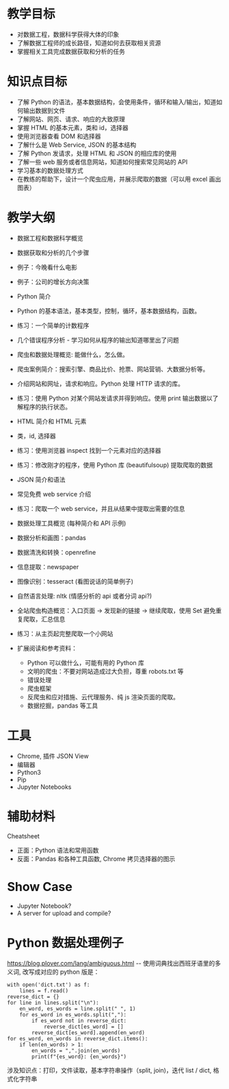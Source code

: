 # 教学目标

- 对数据工程，数据科学获得大体的印象
- 了解数据工程师的成长路径，知道如何去获取相关资源
- 掌握相关工具完成数据获取和分析的任务

# 知识点目标

- 了解 Python 的语法，基本数据结构，会使用条件，循环和输入/输出，知道如何输出数据到文件
- 了解网站、网页、请求、响应的大致原理
- 掌握 HTML 的基本元素，类和 id，选择器
- 使用浏览器查看 DOM 和选择器
- 了解什么是 Web Service, JSON 的基本结构
- 了解 Python 发请求，处理 HTML 和 JSON 的相应库的使用
- 了解一些 web 服务或者信息网站，知道如何搜索常见网站的 API
- 学习基本的数据处理方式
- 在教练的帮助下，设计一个爬虫应用，并展示爬取的数据（可以用 excel 画出图表）

# 教学大纲

- 数据工程和数据科学概览
- 数据获取和分析的几个步骤
- 例子：今晚看什么电影
- 例子：公司的增长方向决策

- Python 简介
- Python 的基本语法，基本类型，控制，循环，基本数据结构，函数。
- 练习：一个简单的计数程序
- 几个错误程序分析 - 学习如何从程序的输出知道哪里出了问题

- 爬虫和数据处理概览: 能做什么，怎么做。
- 爬虫案例简介：搜索引擎、商品比价、抢票、网站营销、大数据分析等。
- 介绍网站和网址，请求和响应。Python 处理 HTTP 请求的库。
- 练习：使用 Python 对某个网站发请求并得到响应。使用 print 输出数据以了解程序的执行状态。

- HTML 简介和 HTML 元素
- 类，id, 选择器
- 练习：使用浏览器 inspect 找到一个元素对应的选择器
- 练习：修改刚才的程序，使用 Python 库 (beautifulsoup) 提取爬取的数据

- JSON 简介和语法
- 常见免费 web service 介绍
- 练习：爬取一个 web service，并且从结果中提取出需要的信息

- 数据处理工具概览 (每种简介和 API 示例)
- 数据分析和画图：pandas
- 数据清洗和转换：openrefine
- 信息提取：newspaper
- 图像识别：tesseract (看图说话的简单例子)
- 自然语言处理: nltk (情感分析的 api 或者分词 api?)

- 全站爬虫构造概览：入口页面 -> 发现新的链接 -> 继续爬取，使用 Set 避免重复爬取，汇总信息
- 练习：从主页起完整爬取一个小网站

- 扩展阅读和参考资料：
  - Python 可以做什么，可能有用的 Python 库
  - 文明的爬虫：不要对网站造成过大负担，尊重 robots.txt 等
  - 错误处理
  - 爬虫框架
  - 反爬虫和应对措施、云代理服务、纯 js 渲染页面的爬取。
  - 数据挖掘，pandas 等工具

# 工具

- Chrome, 插件 JSON View
- 编辑器
- Python3
- Pip
- Jupyter Notebooks

# 辅助材料

Cheatsheet

- 正面：Python 语法和常用函数
- 反面：Pandas 和各种工具函数, Chrome 拷贝选择器的图示

# Show Case

- Jupyter Notebook?
- A server for upload and compile?

# Python 数据处理例子

https://blog.plover.com/lang/ambiguous.html -- 使用词典找出西班牙语里的多义词, 改写成对应的 python 版是：

    with open('dict.txt') as f:
        lines = f.read()
    reverse_dict = {}
    for line in lines.split("\n"):
        en_word, es_words = line.split(" ", 1)
        for es_word in es_words.split(","):
            if es_word not in reverse_dict:
                reverse_dict[es_word] = []
            reverse_dict[es_word].append(en_word)
    for es_word, en_words in reverse_dict.items():
        if len(en_words) > 1:
            en_words = ",".join(en_words)
            print(f"{es_word}: {en_words}")

涉及知识点：打印，文件读取，基本字符串操作（split, join)，迭代 list / dict, 格式化字符串
